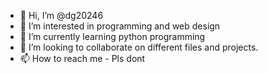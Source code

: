 - 👋 Hi, I’m @dg20246
- 👀 I’m interested in programming and web design
- 🌱 I’m currently learning python programming
- 💞️ I’m looking to collaborate on different files and projects.
- 📫 How to reach me - Pls dont

<!---
dg20246/dg20246 is a ✨ special ✨ repository because its `README.md` (this file) appears on your GitHub profile.
You can click the Preview link to take a look at your changes.
--->
